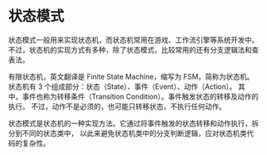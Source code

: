 # 状态模式

状态模式一般用来实现状态机，而状态机常用在游戏、工作流引擎等系统开发中。
不过，状态机的实现方式有多种，除了状态模式，比较常用的还有分支逻辑法和查表法。

有限状态机，英文翻译是 Finite State Machine，缩写为 FSM，简称为状态机。
状态机有 3 个组成部分：状态（State）、事件（Event）、动作（Action）。
其中，事件也称为转移条件（Transition Condition）。事件触发状态的转移及动作的执行。
不过，动作不是必须的，也可能只转移状态，不执行任何动作。

状态模式是状态机的一种实现方法。它通过将事件触发的状态转移和动作执行，拆分到不同的状态类中，
以此来避免状态机类中的分支判断逻辑，应对状态机类代码的复杂性。